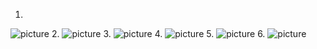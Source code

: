 1.
![picture](photo_2020-11-10_18-23-29.jpg)
2.
![picture](photo_2020-11-10_18-23-37.jpg)
3.
![picture](photo_2020-11-10_18-23-39.jpg)
4.
![picture](photo_2020-11-10_18-23-29.jpg)
5.
![picture](photo_2020-11-10_18-23-41.jpg)
6.
![picture](photo_2020-11-10_18-23-44.jpg)
